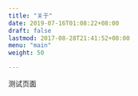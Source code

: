 ```yaml
---
title: "关于"
date: 2019-07-16T01:08:22+08:00
draft: false
lastmod: 2017-08-28T21:41:52+08:00
menu: "main"
weight: 50

---
```



测试页面